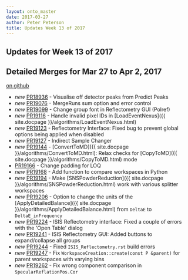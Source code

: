 ```yaml
---
layout: onto_master
date: 2017-03-27
author: Peter Peterson
title: Updates Week 13 of 2017
---
```

Updates for Week 13 of 2017
---------------------------

Detailed Merges for Mar 27 to Apr 2, 2017
-----------------------------------------
[on github](https://github.com/mantidproject/mantid/pulls?q=is%3Apr+merged%3A2017-03-28..2017-04-02)

* *new* [PR18936](https://github.com/mantidproject/mantid/pull/18936) - Visualise off detector peaks from Predict Peaks
* *new* [PR19076](https://github.com/mantidproject/mantid/pull/19076) - MergeRuns sum option and error control
* *new* [PR19099](https://github.com/mantidproject/mantid/pull/19099) - Change group font in Reflectometry GUI (Polref)
* *new* [PR19116](https://github.com/mantidproject/mantid/pull/19116) - Handle invalid pixel IDs in [LoadEventNexus]({{ site.docpage }}/algorithms/LoadEventNexus.html)
* *new* [PR19123](https://github.com/mantidproject/mantid/pull/19123) - Reflectometry Interface: Fixed bug to prevent global options being applied when disabled
* *new* [PR19127](https://github.com/mantidproject/mantid/pull/19127) - Indirect Sample Changer
* *new* [PR19144](https://github.com/mantidproject/mantid/pull/19144) - [ConvertToMD]({{ site.docpage }}/algorithms/ConvertToMD.html): Relax checks for [CopyToMD]({{ site.docpage }}/algorithms/CopyToMD.html) mode
* [PR19166](https://github.com/mantidproject/mantid/pull/19166) - Change padding for LOQ
* *new* [PR19168](https://github.com/mantidproject/mantid/pull/19168) - Add function to compare workspaces in Python
* *new* [PR19194](https://github.com/mantidproject/mantid/pull/19194) - Make [SNSPowderReduction]({{ site.docpage }}/algorithms/SNSPowderReduction.html) work with various splitter workspaces
* *new* [PR19206](https://github.com/mantidproject/mantid/pull/19206) - Option to change the units of the [ApplyDetailedBalance]({{ site.docpage }}/algorithms/ApplyDetailedBalance.html) from `DeltaE` to `DeltaE_inFrequency`
* *new* [PR19224](https://github.com/mantidproject/mantid/pull/19224) - ISIS Reflectometry interface: Fixed a couple of errors with the 'Open Table' dialog
* *new* [PR19241](https://github.com/mantidproject/mantid/pull/19241) - ISIS Reflectometry GUI: Added buttons to expand/collapse all groups
* *new* [PR19244](https://github.com/mantidproject/mantid/pull/19244) - Fixed `ISIS_Reflectometry.rst` build errors
* *new* [PR19247](https://github.com/mantidproject/mantid/pull/19247) - Fix `WorkspaceCreation::create(const P &parent)` for parent workspaces with varying bins
* *new* [PR19262](https://github.com/mantidproject/mantid/pull/19262) - Fix wrong component comparison in `SpecularReflationPos.Cor`
